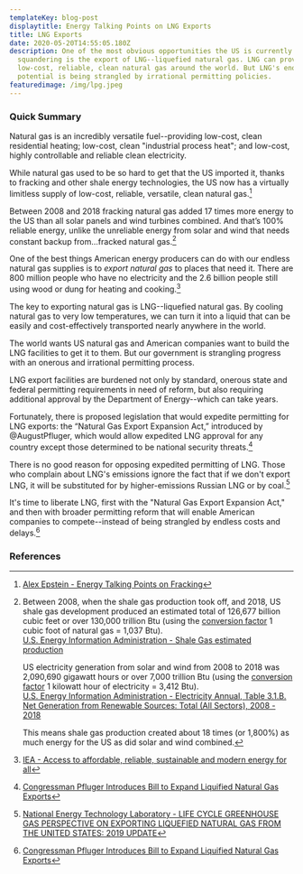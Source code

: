 ```yaml
---
templateKey: blog-post
displaytitle: Energy Talking Points on LNG Exports
title: LNG Exports
date: 2020-05-20T14:55:05.180Z
description: One of the most obvious opportunities the US is currently
  squandering is the export of LNG--liquefied natural gas. LNG can provide
  low-cost, reliable, clean natural gas around the world. But LNG's enormous
  potential is being strangled by irrational permitting policies.
featuredimage: /img/lpg.jpeg
---
```

### Quick Summary

Natural gas is an incredibly versatile fuel--providing low-cost, clean residential heating; low-cost, clean "industrial process heat"; and low-cost, highly controllable and reliable clean electricity.

While natural gas used to be so hard to get that the US imported it, thanks to fracking and other shale energy technologies, the US now has a virtually limitless supply of low-cost, reliable, versatile, clean natural gas.[^1]

Between 2008 and 2018 fracking natural gas added 17 times more energy to the US than all solar panels and wind turbines combined. And that’s 100% reliable energy, unlike the unreliable energy from solar and wind that needs constant backup from...fracked natural gas.[^2]

One of the best things American energy producers can do with our endless natural gas supplies is to *export natural gas* to places that need it. There are 800 million people who have no electricity and the 2.6 billion people still using wood or dung for heating and cooking.[^3]

The key to exporting natural gas is LNG--liquefied natural gas. By cooling natural gas to very low temperatures, we can turn it into a liquid that can be easily and cost-effectively transported nearly anywhere in the world.

The world wants US natural gas and American companies want to build the LNG facilities to get it to them. But our government is strangling progress with an onerous and irrational permitting process.

LNG export facilities are burdened not only by standard, onerous state and federal permitting requirements in need of reform, but also requiring additional approval by the Department of Energy--which can take years.

Fortunately, there is proposed legislation that would expedite permitting for LNG exports: the “Natural Gas Export Expansion Act,” introduced by @AugustPfluger, which would allow expedited LNG approval for any country except those determined to be national security threats.[^4]

There is no good reason for opposing expedited permitting of LNG. Those who complain about LNG's emissions ignore the fact that if we don't export LNG, it will be substituted for by higher-emissions Russian LNG or by coal.[^5]

It's time to liberate LNG, first with the "Natural Gas Export Expansion Act," and then with broader permitting reform that will enable American companies to compete--instead of being strangled by endless costs and delays.[^6]


### References

[^1]:
    [Alex Epstein - Energy Talking Points on Fracking](https://energytalkingpoints.com/fracking/)

[^2]:
    Between 2008, when the shale gas production took off, and 2018, US shale gas development produced an estimated total of 126,677 billion cubic feet or over 130,000 trillion Btu (using the [conversion factor](https://www.eia.gov/energyexplained/units-and-calculators/) 1 cubic foot of natural gas = 1,037 Btu).\
    [U.S. Energy Information Administration - Shale Gas estimated production](https://www.eia.gov/dnav/ng/NG_ENR_SHALEGAS_A_EPG0_R5302_BCF_A.htm)

    US electricity generation from solar and wind from 2008 to 2018 was 2,090,690 gigawatt hours or over 7,000 trillion Btu (using the [conversion factor](https://www.eia.gov/energyexplained/units-and-calculators/) 1 kilowatt hour of electricity = 3,412 Btu).\
    [U.S. Energy Information Administration - Electricity Annual, Table 3.1.B. Net Generation from Renewable Sources: Total (All Sectors), 2008 - 2018](https://www.eia.gov/electricity/annual/html/epa_03_01_b.html)

    This means shale gas production created about 18 times (or 1,800%) as much energy for the US as did solar and wind combined.

[^3]: [IEA - Access to affordable, reliable, sustainable and modern energy for all](https://www.iea.org/reports/sdg7-data-and-projections)

[^4]: [Congressman Pfluger Introduces Bill to Expand Liquified Natural Gas Exports](https://pfluger.house.gov/media/press-releases/congressman-pfluger-introduces-bill-expand-liquified-natural-gas-exports)

[^5]: [National Energy Technology Laboratory - LIFE CYCLE GREENHOUSE GAS PERSPECTIVE ON EXPORTING LIQUEFIED NATURAL GAS FROM THE UNITED STATES: 2019 UPDATE](https://www.energy.gov/sites/prod/files/2019/09/f66/2019%20NETL%20LCA-GHG%20Report.pdf)

[^6]: [Congressman Pfluger Introduces Bill to Expand Liquified Natural Gas Exports](https://pfluger.house.gov/media/press-releases/congressman-pfluger-introduces-bill-expand-liquified-natural-gas-exports)